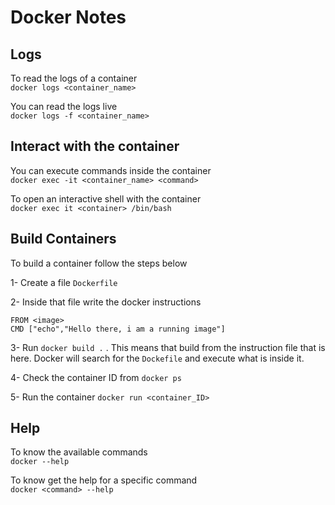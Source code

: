 # Docker Notes

## Logs

To read the logs of a container  
`docker logs <container_name>`

You can read the logs live  
`docker logs -f <container_name>`

## Interact with the container

You can execute commands inside the container  
`docker exec -it <container_name> <command>`

To open an interactive shell with the container  
`docker exec it <container> /bin/bash`

## Build Containers

To build a container follow the steps below

1-  Create a file `Dockerfile`

2-  Inside that file write the docker instructions  
```
FROM <image>
CMD ["echo","Hello there, i am a running image"]
```
3- Run `docker build .` . This means that build from the instruction file that is here. Docker will search for the `Dockefile` and execute what is inside it.

4- Check the container ID from `docker ps`

5- Run the container `docker run <container_ID>`

## Help

To know the available commands  
`docker --help`

To know get the help for a specific command  
`docker <command> --help`